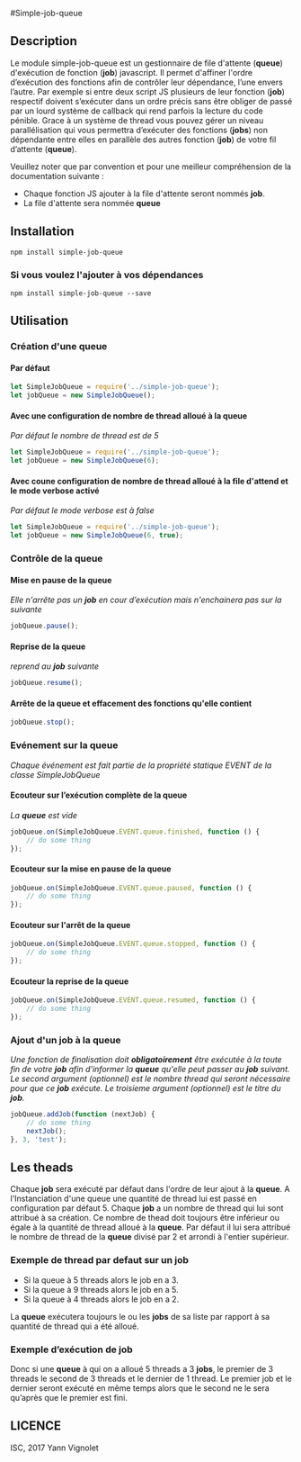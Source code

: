 #Simple-job-queue


## Description

Le module simple-job-queue est un gestionnaire de file d'attente (**queue**) d'exécution de fonction (**job**) javascript. Il permet d'affiner l'ordre d’exécution des fonctions afin de contrôler leur dépendance, l’une envers l’autre. Par exemple si entre deux script JS plusieurs de leur fonction (**job**) respectif doivent s’exécuter dans un ordre précis sans être obliger de passé par un lourd système de callback qui rend parfois la lecture du code pénible. 
Grace à un système de thread vous pouvez gérer un niveau parallélisation qui vous permettra d’exécuter des fonctions (**jobs**) non dépendante entre elles en parallèle des autres fonction (**job**) de votre fil d’attente (**queue**).

Veuillez noter que par convention et pour une meilleur compréhension de la documentation suivante :

* Chaque fonction JS ajouter à la file d'attente seront nommés **job**.
* La file d'attente sera nommée **queue**

## Installation

```
npm install simple-job-queue
```

### Si vous voulez l'ajouter à vos dépendances
```
npm install simple-job-queue --save
```

## Utilisation

### Création d'une **queue**

#### Par défaut

```javascript
let SimpleJobQueue = require('../simple-job-queue');
let jobQueue = new SimpleJobQueue();
```

#### Avec une configuration de nombre de thread alloué à la **queue**

*Par défaut le nombre de thread est de 5*

```javascript
let SimpleJobQueue = require('../simple-job-queue');
let jobQueue = new SimpleJobQueue(6);
```

#### Avec coune configuration de nombre de thread alloué à la file d'attend et le mode verbose activé

*Par défaut le mode verbose est à false*

```javascript
let SimpleJobQueue = require('../simple-job-queue');
let jobQueue = new SimpleJobQueue(6, true);
```

### Contrôle de la **queue**

#### Mise en  pause de la **queue**

*Elle n'arrête pas un **job** en cour d’exécution mais n'enchainera pas sur la suivante*

```javascript
jobQueue.pause();
```

#### Reprise de la **queue**

*reprend au **job** suivante*

```javascript
jobQueue.resume();
```

#### Arrête de la **queue** et effacement des fonctions qu'elle contient

```javascript
jobQueue.stop();
```

### Evénement sur la **queue**

*Chaque événement est fait partie de la propriété statique EVENT de la classe SimpleJobQueue*

#### Ecouteur sur l’exécution complète de la **queue**

*La **queue** est vide*

```javascript
jobQueue.on(SimpleJobQueue.EVENT.queue.finished, function () {
    // do some thing
});
```
#### Ecouteur sur la mise en pause de la **queue**

```javascript
jobQueue.on(SimpleJobQueue.EVENT.queue.paused, function () {
    // do some thing
});
```
#### Ecouteur sur l'arrêt de la **queue**

```javascript
jobQueue.on(SimpleJobQueue.EVENT.queue.stopped, function () {
    // do some thing
});
```
#### Ecouteur la reprise de la **queue**

```javascript
jobQueue.on(SimpleJobQueue.EVENT.queue.resumed, function () {
    // do some thing
});
```

### Ajout d'un **job** à la **queue** 

*Une fonction de finalisation doit **obligatoirement** être exécutée à la toute fin de votre **job** afin d'informer la **queue** qu'elle peut passer au **job** suivant.*
*Le second argument (optionnel) est le nombre thread qui seront nécessaire pour que ce **job** exécute.*
*Le troisieme argument (optionnel) est le titre du **job**.*


```javascript
jobQueue.addJob(function (nextJob) {
    // do some thing
    nextJob();
}, 3, 'test');

```

## Les theads

Chaque **job** sera exécuté par défaut dans l'ordre de leur ajout à la **queue**. A l'Instanciation d'une queue une quantité de thread lui est passé en configuration par défaut 5.
Chaque **job** a un nombre de thread qui lui sont attribué à sa création. Ce nombre de thead doit toujours être inférieur ou égale à la quantité de thread alloué à la **queue**. Par défaut il lui sera attribué le nombre de thread de la **queue** divisé par 2 et arrondi à l'entier supérieur.

### Exemple de thread par defaut sur un **job**

* Si la queue à 5 threads alors le job en a 3.
* Si la queue à 9 threads alors le job en a 5.
* Si la queue à 4 threads alors le job en a 2.

La **queue** exécutera toujours le ou les **jobs** de sa liste par rapport à sa quantité de thread qui a été alloué. 

### Exemple d’exécution de job

Donc si une **queue** à qui on a alloué 5 threads a 3 **jobs**, le premier de 3 threads le second de 3 threads et le dernier de 1 thread. Le premier job et le dernier seront exécuté en même temps alors que le second ne le sera qu’après que le premier est fini.


## LICENCE

ISC, 2017 Yann Vignolet